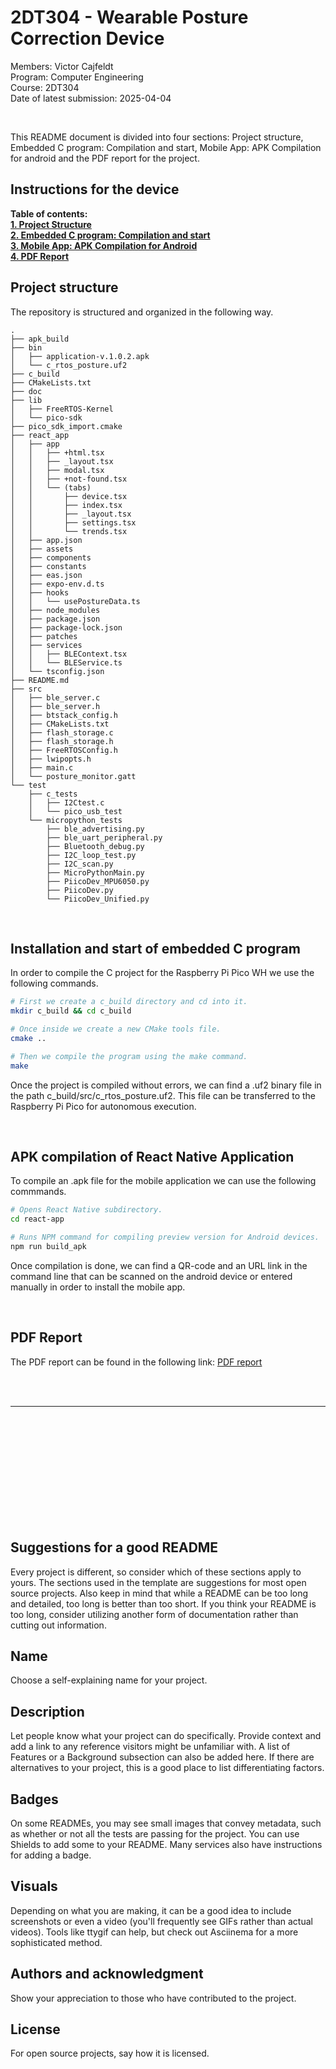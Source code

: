 # 2DT304 - Wearable Posture Correction Device
Members: Victor Cajfeldt<br>
Program: Computer Engineering<br>
Course: 2DT304<br>
Date of latest submission: 2025-04-04<br>

<br>

This README document is divided into four sections: Project structure, Embedded C program: Compilation and start, Mobile App: APK Compilation for android and the PDF report for the project.

## Instructions for the device

**Table of contents:**<br>
[**1. Project Structure**](#project-structure) <br> 
[**2. Embedded C program: Compilation and start**](#installation-and-start-of-embedded-c-program)<br> 
[**3. Mobile App: APK Compilation for Android**](#apk-compilation-of-react-native-application)<br> 
[**4. PDF Report**](#pdf-report)<br>


## Project structure
The repository is structured and organized in the following way. 
```ascii
.
├── apk_build
├── bin
│   ├── application-v.1.0.2.apk
│   └── c_rtos_posture.uf2
├── c_build
├── CMakeLists.txt
├── doc
├── lib
│   ├── FreeRTOS-Kernel
│   └── pico-sdk
├── pico_sdk_import.cmake
├── react_app
│   ├── app
│   │   ├── +html.tsx
│   │   ├── _layout.tsx
│   │   ├── modal.tsx
│   │   ├── +not-found.tsx
│   │   └── (tabs)
│   │       ├── device.tsx
│   │       ├── index.tsx
│   │       ├── _layout.tsx
│   │       ├── settings.tsx
│   │       └── trends.tsx
│   ├── app.json
│   ├── assets
│   ├── components
│   ├── constants
│   ├── eas.json
│   ├── expo-env.d.ts
│   ├── hooks
│   │   └── usePostureData.ts
│   ├── node_modules
│   ├── package.json
│   ├── package-lock.json
│   ├── patches
│   ├── services
│   │   ├── BLEContext.tsx
│   │   └── BLEService.ts
│   └── tsconfig.json
├── README.md
├── src
│   ├── ble_server.c
│   ├── ble_server.h
│   ├── btstack_config.h
│   ├── CMakeLists.txt
│   ├── flash_storage.c
│   ├── flash_storage.h
│   ├── FreeRTOSConfig.h
│   ├── lwipopts.h
│   ├── main.c
│   └── posture_monitor.gatt
└── test
    ├── c_tests
    │   ├── I2Ctest.c
    │   └── pico_usb_test
    └── micropython_tests
        ├── ble_advertising.py
        ├── ble_uart_peripheral.py
        ├── Bluetooth_debug.py
        ├── I2C_loop_test.py
        ├── I2C_scan.py
        ├── MicroPythonMain.py
        ├── PiicoDev_MPU6050.py
        ├── PiicoDev.py
        └── PiicoDev_Unified.py
```

<br>

## Installation and start of embedded C program 
In order to compile the C project for the Raspberry Pi Pico WH we use the following commands.

```bash
# First we create a c_build directory and cd into it.
mkdir c_build && cd c_build

# Once inside we create a new CMake tools file.
cmake ..

# Then we compile the program using the make command.
make
```

Once the project is compiled without errors, we can find a .uf2 binary file in the path c_build/src/c_rtos_posture.uf2. This file can be transferred to the Raspberry Pi Pico for autonomous execution. 

<br>

## APK compilation of React Native Application
To compile an .apk file for the mobile application we can use the following commmands.

```bash
# Opens React Native subdirectory.
cd react-app

# Runs NPM command for compiling preview version for Android devices.
npm run build_apk
```

Once compilation is done, we can find a QR-code and an URL link in the command line that can be scanned on the android device or entered manually in order to install the mobile app.

<br>

## PDF Report
The PDF report can be found in the following link: 
[PDF report](vc222ff_2dt304_final_report.pdf)

<br>

<br>

------




<br><br><br><br><br><br><br><br><br><br>



## Suggestions for a good README
Every project is different, so consider which of these sections apply to yours. The sections used in the template are suggestions for most open source projects. Also keep in mind that while a README can be too long and detailed, too long is better than too short. If you think your README is too long, consider utilizing another form of documentation rather than cutting out information.

## Name
Choose a self-explaining name for your project.

## Description
Let people know what your project can do specifically. Provide context and add a link to any reference visitors might be unfamiliar with. A list of Features or a Background subsection can also be added here. If there are alternatives to your project, this is a good place to list differentiating factors.

## Badges
On some READMEs, you may see small images that convey metadata, such as whether or not all the tests are passing for the project. You can use Shields to add some to your README. Many services also have instructions for adding a badge.

## Visuals
Depending on what you are making, it can be a good idea to include screenshots or even a video (you'll frequently see GIFs rather than actual videos). Tools like ttygif can help, but check out Asciinema for a more sophisticated method.

## Authors and acknowledgment
Show your appreciation to those who have contributed to the project.

## License
For open source projects, say how it is licensed.
